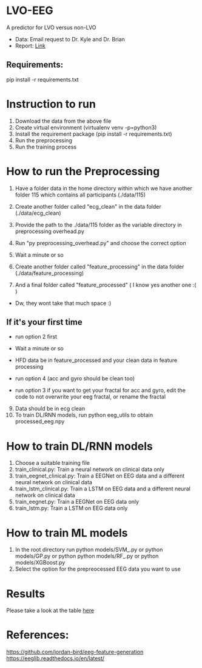 # LVO-EEG
A predictor for LVO versus non-LVO

* Data: Email request to Dr. Kyle and Dr. Brian
* Report: [Link](https://drive.google.com/file/d/1Z0c5CyQoB-2tf69kRKkPGwjus9o88jQM/view?usp=sharing)


## Requirements:
pip install -r requirements.txt


# Instruction to run
1. Download the data from the above file
2. Create virtual environment (virtualenv venv -p=python3)
3. Install the requirement package (pip install -r requirements.txt)
4. Run the preprocessing
5. Run the training process


# How to run the Preprocessing 

1. Have a folder data in the home directory within which we have another folder 115 which contains all participants (./data/115)

2. Create another folder called "ecg_clean" in the data folder (./data/ecg_clean)

3. Provide the path to the ./data/115 folder as the variable directory in preprocessing overhead.py

4. Run "py preprocessing_overhead.py" and choose the correct option

5. Wait a minute or so

6. Create another folder called "feature_processing" in the data folder (./data/feature_processing)

7. And a final folder called "feature_processed" ( I know yes another one :( )

*  Dw, they wont take that much space :)

## If it's your first time

* run option 2 first

* Wait a minute or so

* HFD data be in feature_processed and your clean data in feature processing

* run option 4 (acc and gyro should be clean too)

* run option 3 if you want to get your fractal for acc and gyro, edit the code to not overwrite your eeg fractal, or rename the fractal
9. Data should be in ecg clean
7. To train DL/RNN models, run python eeg_utils to obtain processed_eeg.npy

# How to train DL/RNN models
1. Choose a suitable training file
2. train_clinical.py: Train a neural network on clinical data only 
3. train_eegnet_clinical.py: Train a EEGNet on EEG data and a different neural network on clinical data
4. train_lstm_clinical.py: Train a LSTM on EEG data and a different neural network on clinical data
5. train_eegnet.py: Train a EEGNet on EEG data only
6. train_lstm.py: Train a LSTM on EEG data only


# How to train ML models
1. In the root directory run python models/SVM_.py or python models/GP.py or python python models/RF_.py or python models/XGBoost.py  
2. Select the option for the prepreocessed EEG data you want to use

# Results
Please take a look at the table [here](https://docs.google.com/spreadsheets/d/1xypKoyjERM7am8Do1qPqB_lr5vn0G-QxFHnlWegXSWY/edit#gid=0) 

# References:
https://github.com/jordan-bird/eeg-feature-generation
https://eeglib.readthedocs.io/en/latest/

